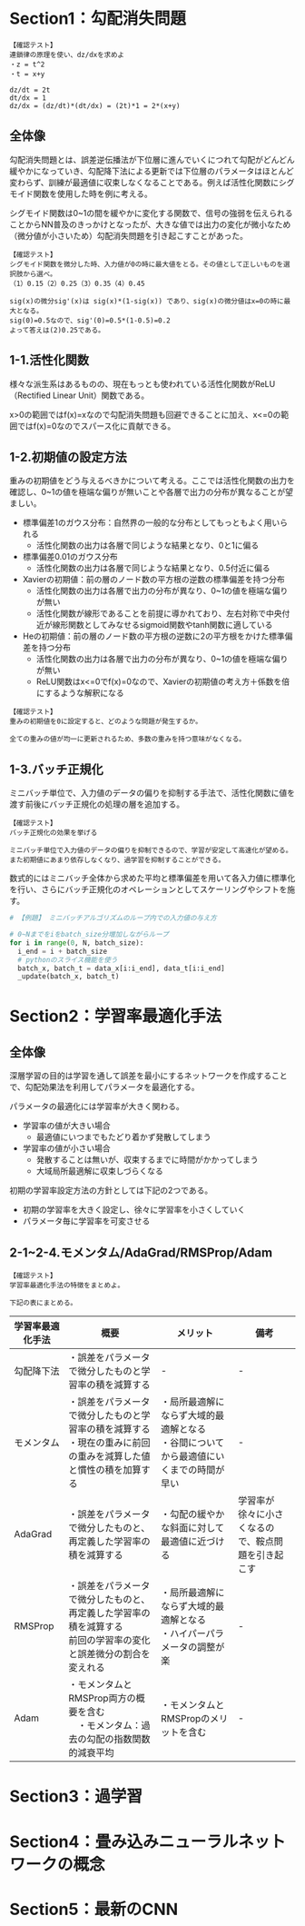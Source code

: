 # Section1：勾配消失問題
```
【確認テスト】
連鎖律の原理を使い、dz/dxを求めよ
・z = t^2
・t = x+y

dz/dt = 2t
dt/dx = 1
dz/dx = (dz/dt)*(dt/dx) = (2t)*1 = 2*(x+y)
```

## 全体像
勾配消失問題とは、誤差逆伝播法が下位層に進んでいくにつれて勾配がどんどん緩やかになっていき、勾配降下法による更新では下位層のパラメータはほとんど変わらず、訓練が最適値に収束しなくなることである。例えば活性化関数にシグモイド関数を使用した時を例に考える。

シグモイド関数は0~1の間を緩やかに変化する関数で、信号の強弱を伝えられることからNN普及のきっかけとなったが、大きな値では出力の変化が微小なため（微分値が小さいため）勾配消失問題を引き起こすことがあった。

```
【確認テスト】
シグモイド関数を微分した時、入力値が0の時に最大値をとる。その値として正しいものを選択肢から選べ。
（1）0.15（2）0.25（3）0.35（4）0.45

sig(x)の微分sig'(x)は sig(x)*(1-sig(x)) であり、sig(x)の微分値はx=0の時に最大となる。
sig(0)=0.5なので、sig'(0)=0.5*(1-0.5)=0.2
よって答えは(2)0.25である。
```

## 1-1.活性化関数
様々な派生系はあるものの、現在もっとも使われている活性化関数がReLU（Rectified Linear Unit）関数である。

x>0の範囲ではf(x)=xなので勾配消失問題も回避できることに加え、x<=0の範囲ではf(x)=0なのでスパース化に貢献できる。

## 1-2.初期値の設定方法
重みの初期値をどう与えるべきかについて考える。ここでは活性化関数の出力を確認し、0~1の値を極端な偏りが無いことや各層で出力の分布が異なることが望ましい。

* 標準偏差1のガウス分布：自然界の一般的な分布としてもっともよく用いられる
  * 活性化関数の出力は各層で同じような結果となり、0と1に偏る
* 標準偏差0.01のガウス分布
  * 活性化関数の出力は各層で同じような結果となり、0.5付近に偏る
* Xavierの初期値：前の層のノード数の平方根の逆数の標準偏差を持つ分布
  * 活性化関数の出力は各層で出力の分布が異なり、0~1の値を極端な偏りが無い
  * 活性化関数が線形であることを前提に導かれており、左右対称で中央付近が線形関数としてみなせるsigmoid関数やtanh関数に適している
* Heの初期値：前の層のノード数の平方根の逆数に2の平方根をかけた標準偏差を持つ分布
  * 活性化関数の出力は各層で出力の分布が異なり、0~1の値を極端な偏りが無い
  * ReLU関数はx<=0でf(x)=0なので、Xavierの初期値の考え方＋係数を倍にするような解釈になる

```
【確認テスト】
重みの初期値を0に設定すると、どのような問題が発生するか。

全ての重みの値が均一に更新されるため、多数の重みを持つ意味がなくなる。
```

## 1-3.バッチ正規化
ミニバッチ単位で、入力値のデータの偏りを抑制する手法で、活性化関数に値を渡す前後にバッチ正規化の処理の層を追加する。

```
【確認テスト】
バッチ正規化の効果を挙げる

ミニバッチ単位で入力値のデータの偏りを抑制できるので、学習が安定して高速化が望める。
また初期値にあまり依存しなくなり、過学習を抑制することができる。
```

数式的にはミニバッチ全体から求めた平均と標準偏差を用いて各入力値に標準化を行い、さらにバッチ正規化のオペレーションとしてスケーリングやシフトを施す。

```python
# 【例題】 ミニバッチアルゴリズムのループ内での入力値の与え方

# 0~Nまでをiをbatch_size分増加しながらループ
for i in range(0, N, batch_size):
  i_end = i + batch_size
  # pythonのスライス機能を使う
  batch_x, batch_t = data_x[i:i_end], data_t[i:i_end]
  _update(batch_x, batch_t)
```

# Section2：学習率最適化手法
## 全体像
深層学習の目的は学習を通して誤差を最小にするネットワークを作成することで、勾配効果法を利用してパラメータを最適化する。

パラメータの最適化には学習率が大きく関わる。
* 学習率の値が大きい場合
  * 最適値にいつまでもたどり着かず発散してしまう 
* 学習率の値が小さい場合
  * 発散することは無いが、収束するまでに時間がかかってしまう
  * 大域局所最適解に収束しづらくなる

初期の学習率設定方法の方針としては下記の2つである。
* 初期の学習率を大きく設定し、徐々に学習率を小さくしていく
* パラメータ毎に学習率を可変させる

## 2-1~2-4.モメンタム/AdaGrad/RMSProp/Adam

```
【確認テスト】
学習率最適化手法の特徴をまとめよ。

下記の表にまとめる。
```

|  学習率最適化手法  |  概要  | メリット | 備考 |
| ---- | ---- | ---- | ---- |
|  勾配降下法  |  ・誤差をパラメータで微分したものと学習率の積を減算する | - | - |
|  モメンタム  |  ・誤差をパラメータで微分したものと学習率の積を減算する<br>・現在の重みに前回の重みを減算した値と慣性の積を加算する | ・局所最適解にならず大域的最適解となる<br>・谷間についてから最適値にいくまでの時間が早い | - |
|  AdaGrad  |  ・誤差をパラメータで微分したものと、再定義した学習率の積を減算する | ・勾配の緩やかな斜面に対して最適値に近づける | 学習率が徐々に小さくなるので、鞍点問題を引き起こす |
|  RMSProp  |  ・誤差をパラメータで微分したものと、再定義した学習率の積を減算する<br>前回の学習率の変化と誤差微分の割合を変えれる | ・局所最適解にならず大域的最適解となる<br>・ハイパーパラメータの調整が楽 | - |
|  Adam  |  ・モメンタムとRMSProp両方の概要を含む<br>　・モメンタム：過去の勾配の指数関数的減衰平均 | ・モメンタムとRMSPropのメリットを含む | - |

# Section3：過学習
# Section4：畳み込みニューラルネットワークの概念
# Section5：最新のCNN
